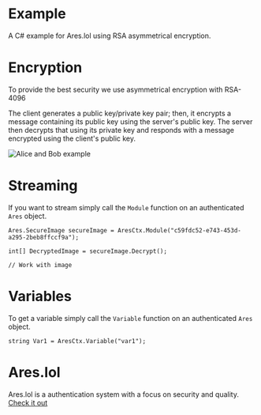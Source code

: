 # Example
A C# example for Ares.lol using RSA asymmetrical encryption.

# Encryption
To provide the best security we use asymmetrical encryption with RSA-4096

The client generates a public key/private key pair; then, it encrypts a message containing its public key using the server's public key. The server then decrypts that using its private key and responds with a message encrypted using the client's public key.

![Alice and Bob example](https://bjc.edc.org/March2019/bjc-r/img/3-lists/525px-Public_key_encryption.png)

# Streaming
If you want to stream simply call the `Module` function on an authenticated `Ares` object.
```
Ares.SecureImage secureImage = AresCtx.Module("c59fdc52-e743-453d-a295-2beb8ffccf9a");

int[] DecryptedImage = secureImage.Decrypt();

// Work with image
```

# Variables
To get a variable simply call the `Variable` function on an authenticated `Ares` object.
```
string Var1 = AresCtx.Variable("var1");
```

# Ares.lol
Ares.lol is a authentication system with a focus on security and quality.
[Check it out](https://ares.lol)
